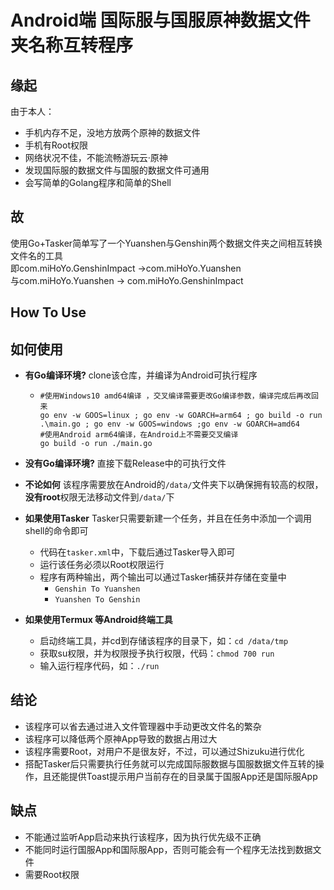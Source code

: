 # Android端 国际服与国服原神数据文件夹名称互转程序

## 缘起

由于本人：

- 手机内存不足，没地方放两个原神的数据文件
- 手机有Root权限
- 网络状况不佳，不能流畅游玩云·原神
- 发现国际服的数据文件与国服的数据文件可通用
- 会写简单的Golang程序和简单的Shell

## 故

使用Go+Tasker简单写了一个Yuanshen与Genshin两个数据文件夹之间相互转换文件名的工具</br>
即com.miHoYo.GenshinImpact ->com.miHoYo.Yuanshen</br>
与com.miHoYo.Yuanshen -> com.miHoYo.GenshinImpact

## How To Use

## 如何使用

- **有Go编译环境?** clone该仓库，并编译为Android可执行程序

  - ```shell
    #使用Windows10 amd64编译 ，交叉编译需要更改Go编译参数，编译完成后再改回来
    go env -w GOOS=linux ; go env -w GOARCH=arm64 ; go build -o run .\main.go ; go env -w GOOS=windows ;go env -w GOARCH=amd64
    #使用Android arm64编译，在Android上不需要交叉编译
    go build -o run ./main.go
    ```

- **没有Go编译环境?** 直接下载Release中的可执行文件

- **不论如何** 该程序需要放在Android的`/data/`文件夹下以确保拥有较高的权限，**没有root**权限无法移动文件到`/data/`下

- **如果使用Tasker** Tasker只需要新建一个任务，并且在任务中添加一个调用shell的命令即可
  - 代码在`tasker.xml`中，下载后通过Tasker导入即可
  - 运行该任务必须以Root权限运行
  - 程序有两种输出，两个输出可以通过Tasker捕获并存储在变量中
    - `Genshin To Yuanshen`
    - `Yuanshen To Genshin`
- **如果使用Termux 等Android终端工具**
  - 启动终端工具，并cd到存储该程序的目录下，如：`cd /data/tmp`
  - 获取su权限，并为权限授予执行权限，代码：`chmod 700 run`
  - 输入运行程序代码，如：`./run`

## 结论

- 该程序可以省去通过进入文件管理器中手动更改文件名的繁杂
- 该程序可以降低两个原神App导致的数据占用过大
- 该程序需要Root，对用户不是很友好，不过，可以通过Shizuku进行优化
- 搭配Tasker后只需要执行任务就可以完成国际服数据与国服数据文件互转的操作，且还能提供Toast提示用户当前存在的目录属于国服App还是国际服App

## 缺点

- 不能通过监听App启动来执行该程序，因为执行优先级不正确
- 不能同时运行国服App和国际服App，否则可能会有一个程序无法找到数据文件
- 需要Root权限
